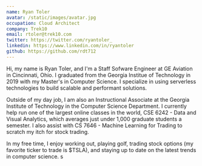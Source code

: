 ```yaml
---
name: Ryan Toler
avatar: /static/images/avatar.jpg
occupation: Cloud Architect
company: Trek10
email: rtoler@trek10.com
twitter: https://twitter.com/ryantoler_
linkedin: https://www.linkedin.com/in/ryantoler
github: https://github.com/rdt712
---
```


Hi, my name is Ryan Toler, and I'm a Staff Sofware Engineer at GE Aviation in Cincinnati, Ohio. I graduated from the Georgia Institue of Technology in 2019 with my Master's in Computer Science. I specialize in using serverless technologies to build scalable and performant solutions.

Outside of my day job, I am also an Instructional Associate at the Georgia Institute
of Technology in the Computer Science Department. I currently help run one of the
largest online classes in the world, CSE 6242 - Data and Visual Analytics, which averages just under 1,000 graduate students a semester. I also assist with CS 7646 - Machine Learning for Trading to scratch my itch for stock trading.

In my free time, I enjoy working out, playing golf, trading stock options (my favorite ticker to trade is $TSLA), and staying up to date on the latest trends in computer science.
s
